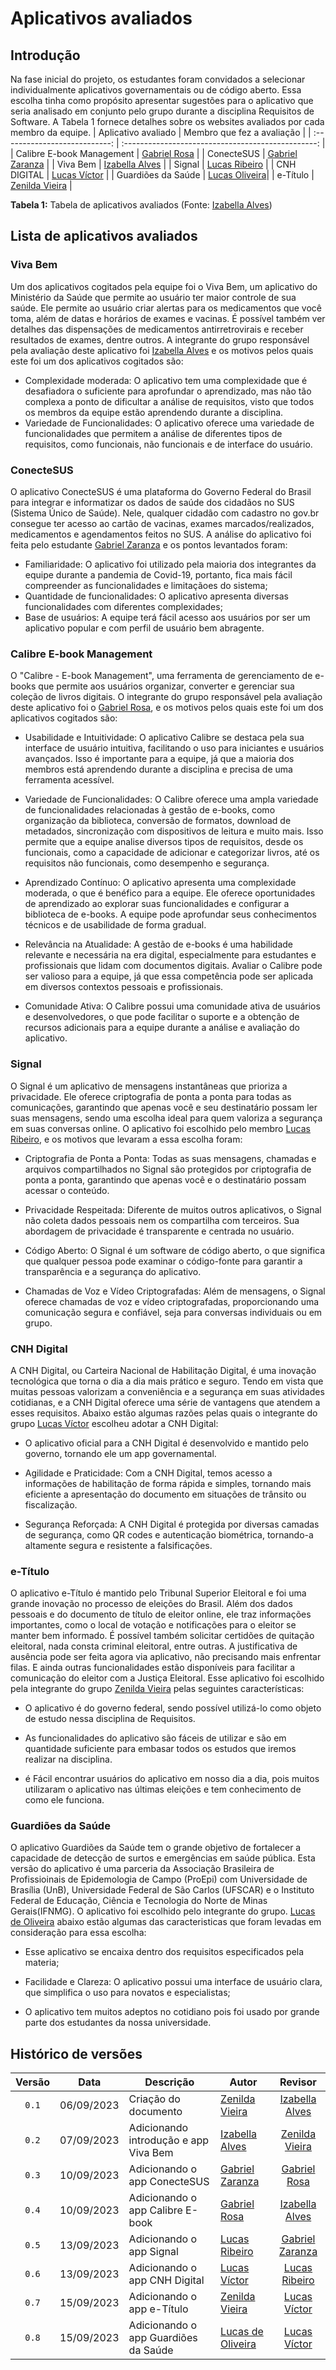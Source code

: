 # Aplicativos avaliados
## Introdução
Na fase inicial do projeto, os estudantes foram convidados a selecionar individualmente aplicativos governamentais ou de código aberto. Essa escolha tinha como propósito apresentar sugestões para o  aplicativo que seria analisado em conjunto pelo grupo durante a disciplina Requisitos de Software. A Tabela 1 fornece detalhes sobre os websites avaliados por cada membro da equipe.
| Aplicativo avaliado           | Membro que fez a avaliação                         |
| :---------------------------: | :------------------------------------------------: |
| Calibre E-book Management     | [Gabriel Rosa](https://github.com/gabrielrosa09)   |
| ConecteSUS                    | [Gabriel Zaranza](https://github.com/GZaranza)     |
| Viva Bem                      | [Izabella Alves](https://github.com/izabellaalves) |
| Signal                        | [Lucas Ribeiro](https://github.com/lucassouzs)     |
| CNH DIGITAL                   | [Lucas Víctor](https://github.com/Lucas13032003)   |
| Guardiões da Saúde            | [ Lucas Oliveira](https://github.com/LucasOliveiraDiasMarquesFerreira)|
| e-Título                      | [Zenilda Vieira](https://github.com/zenildavieira) |

**Tabela 1:** Tabela de aplicativos avaliados (Fonte: [Izabella Alves](https://github.com/izabellaalves))

## Lista de aplicativos avaliados

### Viva Bem
Um dos aplicativos cogitados pela equipe foi o Viva Bem, um aplicativo do Ministério da Saúde que permite ao usuário ter maior controle de sua saúde. Ele permite ao usuário criar alertas para os medicamentos que você toma, além de datas e horários de exames e vacinas. É possível também ver detalhes das dispensações de medicamentos antirretrovirais e receber resultados de exames, dentre outros. A integrante do grupo responsável pela avaliação deste aplicativo foi [Izabella Alves](https://github.com/izabellaalves) e os motivos pelos quais este foi um dos aplicativos cogitados são:

- Complexidade moderada: O aplicativo tem uma complexidade que é desafiadora o suficiente para aprofundar o aprendizado, mas não tão complexa a ponto de dificultar a análise de requisitos, visto que todos os membros da equipe estão aprendendo durante a disciplina.
- Variedade de Funcionalidades: O aplicativo oferece uma variedade de funcionalidades que permitem a análise de diferentes tipos de requisitos, como funcionais, não funcionais e de interface do usuário.

### ConecteSUS
O aplicativo ConecteSUS é uma plataforma do Governo Federal do Brasil para integrar e informatizar os dados de saúde dos cidadãos no SUS (Sistema Único de Saúde). Nele, qualquer cidadão com cadastro no gov.br consegue ter acesso ao cartão de vacinas, exames marcados/realizados, medicamentos e agendamentos feitos no SUS. A análise do aplicativo foi feita pelo estudante [Gabriel Zaranza](https://github.com/GZaranza) e os pontos levantados foram: 

- Familiaridade: O aplicativo foi utilizado pela maioria dos integrantes da equipe durante a pandemia de Covid-19, portanto, fica mais fácil compreender as funcionalidades e limitaçãoes do sistema;
- Quantidade de funcionalidades: O aplicativo apresenta diversas funcionalidades com diferentes complexidades;
- Base de usuários: A equipe terá fácil acesso aos usuários por ser um aplicativo popular e com perfil de usuário bem abragente.

### Calibre E-book Management
O "Calibre - E-book Management", uma ferramenta de gerenciamento de e-books que permite aos usuários organizar, converter e gerenciar sua coleção de livros digitais. O integrante do grupo responsável pela avaliação deste aplicativo foi o [Gabriel Rosa](https://github.com/gabrielrosa09), e os motivos pelos quais este foi um dos aplicativos cogitados são:

- Usabilidade e Intuitividade: O aplicativo Calibre se destaca pela sua interface de usuário intuitiva, facilitando o uso para iniciantes e usuários avançados. Isso é importante para a equipe, já que a maioria dos membros está aprendendo durante a disciplina e precisa de uma ferramenta acessível.

- Variedade de Funcionalidades: O Calibre oferece uma ampla variedade de funcionalidades relacionadas à gestão de e-books, como organização da biblioteca, conversão de formatos, download de metadados, sincronização com dispositivos de leitura e muito mais. Isso permite que a equipe analise diversos tipos de requisitos, desde os funcionais, como a capacidade de adicionar e categorizar livros, até os requisitos não funcionais, como desempenho e segurança.

- Aprendizado Contínuo: O aplicativo apresenta uma complexidade moderada, o que é benéfico para a equipe. Ele oferece oportunidades de aprendizado ao explorar suas funcionalidades e configurar a biblioteca de e-books. A equipe pode aprofundar seus conhecimentos técnicos e de usabilidade de forma gradual.

- Relevância na Atualidade: A gestão de e-books é uma habilidade relevante e necessária na era digital, especialmente para estudantes e profissionais que lidam com documentos digitais. Avaliar o Calibre pode ser valioso para a equipe, já que essa competência pode ser aplicada em diversos contextos pessoais e profissionais.

- Comunidade Ativa: O Calibre possui uma comunidade ativa de usuários e desenvolvedores, o que pode facilitar o suporte e a obtenção de recursos adicionais para a equipe durante a análise e avaliação do aplicativo.

### Signal

O Signal é um aplicativo de mensagens instantâneas que prioriza a privacidade. Ele oferece criptografia de ponta a ponta para todas as comunicações, garantindo que apenas você e seu destinatário possam ler suas mensagens, sendo uma escolha ideal para quem valoriza a segurança em suas conversas online. O aplicativo foi escolhido pelo membro [Lucas Ribeiro](https://github.com/lucassouzs), e os motivos que levaram a essa escolha foram:

- Criptografia de Ponta a Ponta: Todas as suas mensagens, chamadas e arquivos compartilhados no Signal são protegidos por criptografia de ponta a ponta, garantindo que apenas você e o destinatário possam acessar o conteúdo.

- Privacidade Respeitada: Diferente de muitos outros aplicativos, o Signal não coleta dados pessoais nem os compartilha com terceiros. Sua abordagem de privacidade é transparente e centrada no usuário.

- Código Aberto: O Signal é um software de código aberto, o que significa que qualquer pessoa pode examinar o código-fonte para garantir a transparência e a segurança do aplicativo.

- Chamadas de Voz e Vídeo Criptografadas: Além de mensagens, o Signal oferece chamadas de voz e vídeo criptografadas, proporcionando uma comunicação segura e confiável, seja para conversas individuais ou em grupo.

### CNH Digital

A CNH Digital, ou Carteira Nacional de Habilitação Digital, é uma inovação tecnológica que torna o dia a dia mais prático e seguro. Tendo em vista que muitas pessoas valorizam a conveniência e a segurança em suas atividades cotidianas, e a CNH Digital oferece uma série de vantagens que atendem a esses requisitos. Abaixo estão algumas razões pelas quais o integrante do grupo [Lucas Víctor](https://github.com/Lucas13032003)  escolheu adotar a CNH Digital:

- O aplicativo oficial para a CNH Digital é desenvolvido e mantido pelo governo,  tornando ele um app governamental.
  
- Agilidade e Praticidade: Com a CNH Digital, temos acesso a informações de habilitação de forma rápida e simples, tornando mais eficiente a apresentação do documento em situações de trânsito ou fiscalização.

- Segurança Reforçada: A CNH Digital é protegida por diversas camadas de segurança, como QR codes e autenticação biométrica, tornando-a altamente segura e resistente a falsificações.

### e-Título

O aplicativo e-Título é mantido pelo Tribunal Superior Eleitoral e foi uma grande inovação no processo de eleições do Brasil. Além dos dados pessoais e do documento de título de eleitor online, ele traz informações importantes, como o local de votação e notificações para o eleitor se manter bem informado. É possível também solicitar certidões de quitação eleitoral, nada consta criminal eleitoral, entre outras. A justificativa de ausência pode ser feita agora via aplicativo, não precisando mais enfrentar filas. E ainda outras funcionalidades estão disponíveis para facilitar a comunicação do eleitor com a Justiça Eleitoral. Esse aplicativo foi escolhido pela integrante do grupo [Zenilda Vieira](https://github.com/zenildavieira) pelas seguintes características:

- O aplicativo é do governo federal, sendo possível utilizá-lo como objeto de estudo nessa disciplina de Requisitos.
  
- As funcionalidades do aplicativo são fáceis de utilizar e são em quantidade suficiente para embasar todos os estudos que iremos realizar na disciplina.

- é Fácil encontrar usuários do aplicativo em nosso dia a dia, pois muitos utilizaram o aplicativo nas últimas eleições e tem conhecimento de como ele funciona.


### Guardiões da Saúde

O aplicativo Guardiões da Saúde tem o grande objetivo de fortalecer a capacidade de detecção de surtos e emergências em saúde pública. Esta versão do aplicativo é uma parceria da Associação Brasileira de Profissioinais de Epidemologia de Campo (ProEpi) com Universidade de Brasília (UnB), Universidade Federal de São Carlos (UFSCAR) e o Instituto Federal de Educação, Ciência e Tecnologia do Norte de Minas Gerais(IFNMG). O aplicativo foi escolhido pelo integrante do grupo. [Lucas de Oliveira](https://github.com/LucasOliveiraDiasMarquesFerreira) abaixo estão algumas das caracteristicas que foram levadas em consideração para essa escolha:

- Esse aplicativo se encaixa dentro dos requisitos especificados pela materia;
  
- Facilidade e Clareza: O aplicativo possui uma interface de usuário clara, que simplifica o uso para novatos e especialistas;
  
- O aplicativo tem muitos adeptos no cotidiano pois foi usado por grande parte dos estudantes da nossa universidade.




##  Histórico de versões
|Versão|Data|Descrição|Autor|Revisor|
|:----:|----|---------|-----|:-------:|
|`0.1`|06/09/2023|Criação do documento|[Zenilda Vieira](https://github.com/zenildavieira)|[Izabella Alves](https://github.com/izabellaalves)|
|`0.2`|07/09/2023|Adicionando introdução e app Viva Bem|[Izabella Alves](https://github.com/izabellaalves)|[Zenilda Vieira](https://github.com/zenildavieira)|
|`0.3`|10/09/2023|Adicionando o app ConecteSUS|[Gabriel Zaranza](https://github.com/GZaranza)|[Gabriel Rosa](https://github.com/gabrielrosa09)|
|`0.4`|10/09/2023 | Adicionando o app Calibre E-book | [Gabriel Rosa](https://github.com/gabrielrosa09) | [Izabella Alves](https://github.com/izabellaalves) |
|`0.5`|13/09/2023 | Adicionando o app Signal | [Lucas Ribeiro](https://github.com/lucassouzs) | [Gabriel Zaranza](https://github.com/GZaranza) |
|`0.6`|13/09/2023 | Adicionando o app CNH Digital |  [Lucas Víctor](https://github.com/Lucas13032003)  | [Lucas Ribeiro](https://github.com/lucassouzs) |
|`0.7`|15/09/2023 | Adicionando o app e-Título |  [Zenilda Vieira](https://github.com/zenildavieira)  | [Lucas Víctor](https://github.com/Lucas13032003) |
|`0.8`|15/09/2023 | Adicionando o app Guardiões da Saúde |  [Lucas de Oliveira](https://github.com/LucasOliveiraDiasMarquesFerreira)  | [Lucas Víctor](https://github.com/Lucas13032003) |

